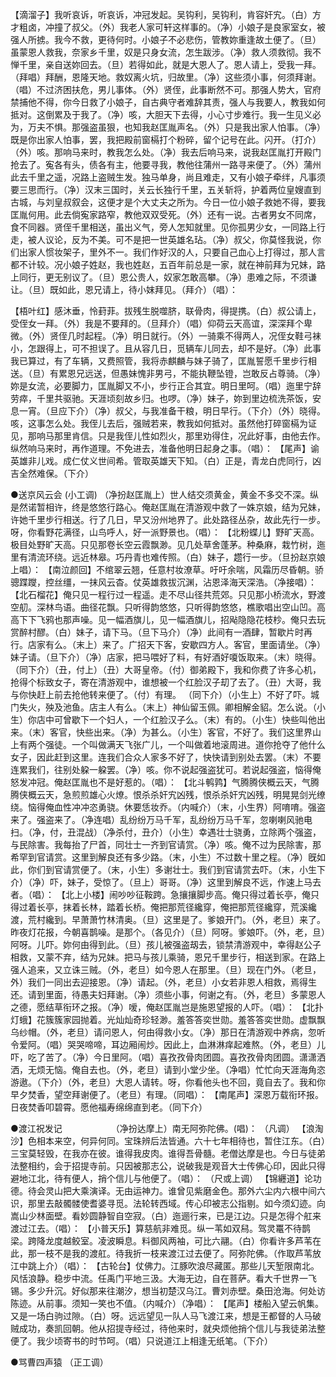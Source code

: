 <!-- { "loadSidebar": true } -->
【滴溜子】我听哀诉，听哀诉，冲冠发起。吴钩利，吴钩利，肯容奸宄。（白）方才粗卤，冲撞了叔父。（外）我老人家可轩这样事的。（净）小娘子是良家室女，被强人所掳。我今不救，更待何时。小娘子不必悲伤，管教妳重逢故土便了。（旦）虽蒙恩人救我，奈家乡千里，奴是只身女流，怎生跋涉。（净）救人须救彻。我不惮千里，亲自送妳回去。（旦）若得如此，就是大恩人了。恩人请上，受我一拜。（拜唱）拜酬，恩隆天地。救奴离火坑，归故里。（净）这些须小事，何须拜谢。（唱）不过济困扶危，男儿事体。（外）贤侄，此事断然不可。那强人势大，官府禁捕他不得，你今日救了小娘子，自古典守者难辞其责，强人与我要人，教我如何抵对。这倒累及于我了。（净）咳，大胆天下去得，小心寸步难行。我一生见义必为，万夫不惧。那强盗虽狠，也知我赵匡胤声名。（外）只是我出家人怕事。（净）既是你出家人怕事，罢，我把殿前窗槅打个粉碎，留个记号在此。闪开。（打介）（外）咳。那响马来时，教我怎么处。（净）我去后响马来，说我赵匡胤打开殿门抢去了。寃各有头，债各有主，他要寻我，教他往蒲州一路寻来便了。（外）蒲州此去千里之遥，况路上盗贼生发。独马单身，尚且难走，又有小娘子牵绊，凡事须要三思而行。（净）汉末三国时，关云长独行千里，五关斩将，护着两位皇嫂直到古城，与刘皇叔叙会，这便才是个大丈夫之所为。今日一位小娘子救她不得，要我匡胤何用。此去倘寃家路窄，教他双双受死。（外）还有一说。古者男女不同席，食不同器。贤侄千里相送，虽出义气，旁人怎知就里。见你孤男少女，一同路上行走，被人议论，反为不美。可不是把一世英雄名玷。（净）叔父，你莫怪我说，你们出家人惯妆架子，里外不一。我们作好汉的人，只要自己血心上打得过，那人言都不计较。况小娘子姓赵，我也姓赵，五百年前总是一家，就在神前拜为兄妹，路上同行，更无别议了。（旦）恩公贵人，奴家怎敢高攀。（净）患难之际，不须谦让。（旦）既如此，恩兄请上，待小妺拜见。（拜介）（唱）： 

【梧叶红】感沐垂，怜葑菲。拔残生脱噬脐，联骨肉，得提携。（白）叔公请上，受侄女一拜。（外）我是不要拜的。（旦拜介）（唱）仰荷云天高谊，深深拜个卑微。（外）贤侄几时起程。（净）明日就行。（外）一骑乘不得两人，况侄女鞋弓袜小，怎跟得上，可不担误了。且从容几日，觅辆车儿同去，却不是好。（净）此事我已算过，有了车辆，又费照管，我将赤麒麟与妹子骑了，匡胤誓愿千里步行相送。（旦）有累恩兄远送，但愚妹愧非男弓，不能执鞭坠镫，岂敢反占尊骑。（净）妳是女流，必要脚力，匡胤脚又不小，步行正合其宜。明日里呵。（唱）迤里宁辞劳瘁，千里共驱驰。天涯顷刻故乡归。也啰。（净）妹子，妳到里边梳洗茶饭，安息一宵。（旦应下介）（净）叔父，与我准备干粮，明日早行。（下介）（外）晓得。咳，这事怎么处。我侄儿去后，强贼若来，教我如何抵对。虽然他打碎窗槅为证见，那响马那里肯信。只是我侄儿性如烈火，那里劝得住，况此好事，由他去作。纵然响马来时，再作道理。不免进去，准备他明日起身之事。（唱）： 
【尾声】谕英雄非儿戏。成仁仗义世间希。管取英雄天下知。（白）正是，青龙白虎同行，凶吉全然难保。（下介） 


●送京风云会 (小工调) 
（净扮赵匡胤上）世人结交须黄金，黄金不多交不深。纵是然诺暂相许，终是悠悠行路心。俺赵匡胤在清游观中救了一姝京娘，结为兄妹，许她千里步行相送。行了几日，早又汾州地界了。此处路径丛杂，故此先行一步。呀，你看野花满径，山鸟呼人，好一派野景也。（唱）： 
【北粉蝶儿】野旷天高。极目处野旷天高。只见那卷长空云霞飘渺。见几处草舍蓬茅。种桑麻，栽竹树，迤里有清流环绕。远近林皋。巧丹青也难传照。（白）妹子，趱行一步。（旦扮赵京娘上唱）： 
【南泣颜回】不绾翠云翘，任意村妆潦草。吁吁余喘，风霜历尽昏朝。骄骢蹀躞，控丝缰，一抹风云杳。仗英雄救拔沉渊，沾恩泽海天深浩。（净接唱）： 
【北石榴花】俺只见一程行过一程遥。走不尽山径共荒郊。只见那小桥流水，野渡空舠。深林鸟语。曲径花飘。只听得韵悠悠，只听得韵悠悠，樵歌唱出空山凹。高高下下飞鸦也那声噪。见一幅酒旗儿，见一幅酒旗儿，招飐隐隐花枝杪。俺只去玩赏醉村醪。（白）妹子，请下马。（旦下马介）（净）此间有一酒肆，暂歇片时再行。店家有么。（末上）来了。广招天下客，安歇四方人。客官，里面请坐。（净）妹子请。（旦下介）（净）店家，把马喂好了料，有好酒好嗄饭取来。（末）晓得。（同下介）（丑，付上）（丑）大哥皇帝。（付）御弟殿下，我和你费了许多心机，抢得个标致女子，寄在清游观中，谁想被一个红脸汉子刧了去了。（丑）大哥，我与你快赶上前去抢他转来便了。（付）有理。 （同下介）（小生上）不好了吓。城门失火，殃及池鱼。店主人有么。（末上）神仙留玉佩。卿相解金貂。怎么说。（小生）你店中可曾歇下一个妇人，一个红脸汉子么。（末）有的。（小生）快些叫他出来。（末）客官，快些出来。（净）为甚么。（小生）客官，不好了。我们这里界山上有两个强徒。一个叫做满天飞张广儿，一个叫做着地滚周进。道你抢夺了他什么女子，因此赶到这里。连我们合众人家多不好了，快快请到别处去罢。（末）不要连累我们，往别处躱一躱罢。（净）咳。你不说起强盗犹可。若说起强盗，恼得俺怒发冲冠。俺赵匡胤也不是好惹的。（唱）： 
【北斗鹌鹑】气腾腾侠概云天，气腾腾侠概云天，急煎煎雄心火燎。恨杀杀奸宄凶残，恨杀杀奸宄凶残，明晃晃剑光缭绕。恼得俺血性冲冲恣勇骁。休要恁妆乔。（内喊介）（末，小生界）阿唷唷。强盗来了。强盗来了。（净连唱）乱纷纷万马千军，乱纷纷万马千军，忽喇喇风驰电扫。（净，付，丑混战）（净杀付，丑介）（小生）幸遇壮士骁勇，立除两个强盗，与民除害。我每抬了尸首，同壮士一齐到官请赏。（净）咳。俺不过为民除害，那希罕到官请赏。这里到解良还有多少路。（末，小生）不过数十里之程。（净）旣如此，你们到官请赏便了。（末，小生）多谢壮士。我们到官请赏去吓。（末，小生下介）（净）吓，妹子，受惊了。（旦上）哥哥。（净）这里到解良不远，作速上马去者。（唱）： 
【北上小楼】闹吵吵征鞍跨。急攘攘脚步高。俺只得过着长亭，俺只得过着长亭，抹着长林，踏着长桥。俺把那荒径纔穿，俺把那荒径纔穿，荒溪纔渡，荒村纔到。早萧萧竹林清奥。（旦）这里是了。爹娘开门。（外，老旦）来了。昨夜灯花报，今朝喜鹊噪。是那个。（各见介）（旦）阿呀。爹娘吓。（外，老，旦）阿呀。儿吓。妳何由得到此。（旦）孩儿被强盗刼去，锁禁清游观中，幸得赵公子相救，又蒙不弃，结为兄妹。把马与孩儿乘骑，恩兄千里步行，相送到家。在路上强人追来，又立诛三贼。（外，老旦）如今恩人在那里。（旦）现在门外。（老旦，外）我们一同出去迎接恩。（净）请起。（外，老旦）小女若非恩人相救，焉得生还。请到里面，待愚夫妇拜谢。（净）须些小事，何谢之有。（外，老旦）多蒙恩人之德，愿结草衔环之报。（净）嗳，俺赵匡胤岂是施恩望报的人吓。（唱）： 
【北扑灯蛾】花簇簇家园抛着。光灿灿奇珍轻渺。羞答答奕世勋。羞答答奕世勋。虚飘飘乌纱帽。（外，老旦）请问恩人，何由得救小女。（净）那日在清游观中养病，忽听令爱阿。（唱）哭哭啼啼，耳边厢闹炒。因此上，血淋淋痒起难熬。（外，老旦）儿吓，吃了苦了。（净）今日里阿。（唱）喜孜孜骨肉团圆。喜孜孜骨肉团圆。潇潇洒洒，无烦无恼。俺自去也。（外，老旦）请到小堂少坐。（净唱）忙忙向天涯海角恣游遨。（下介）（外，老旦）大恩人请转。呀，你看他头也不回，竟自去了。我和你早夕焚香，望空拜谢便了。（老旦）有理。（同唱）： 
【南尾声】深恩万载衔环报。日夜焚香叩碧霄。愿他福寿绵绵直到老。（同下介） 



●渡江祝发记　　　　 　 
（净扮达摩上）南无阿弥陀佛。(唱)： 
（凡调） 
【浪淘沙】色相本来空，何异何同。宝珠辨后法皆通。六十七年相待也，暂住江东。（白）三宝莫轻毁，在我亦在彼。谁得我皮肉。谁得吾骨髓。老僧达摩是也。今日与徒弟法整相约，会于招提寺前。只因被那志公，说破我是观音大士传佛心印，因此只得避地江北，待有便人，捎个信儿与他便了。（唱）： 
（尺或上调） 
【锦纒道】论功德。待会灵山把大乘演译。无由运神力。谁曾见紫磨金色。那外六尘内六根中间六识，那里去敲髑髅使耆婆寻觅。法轮转西域。传心印被志公指剔。如今须幻迹。向嵩山少林面壁。看妙圆静智自空寂。（白）迤逦行来，已是江边。只是怎得个舡来渡过江去。（唱）： 
【小普天乐】算慈航非难觅。纵一苇如双舄。驾灵鼍不待鹊梁。跨降龙度越鲛室。凌波瞬息。料御风两袖，可比六翮。（白）你看许多芦苇在此，那一枝不是我的渡舡。待我折一枝来渡江过去便了。阿弥陀佛。（作取芦苇放江中跳上介）（唱）： 
【古轮台】仗佛力。江豚吹浪尽藏匿。那些儿天堑限南北。风恬浪静。稳步中流。任禹门平地三汲。大海无边，自在菩萨。看大千世界一飞锡。多少升沉。好似那来往潮汐，想当初楚汉乌江。曹刘赤壁。桑田沧海。何处访陈迹。从前事。须知一笑也不值。（内喊介）（净唱）： 
【尾声】楼船入望云帆集。又是一场白驹过隙。（白）呀。远远望见一队人马飞渡江来，想是王都督的人马破贼成功，奏凯回朝。他从招提寺经过，待他来时，就央烦他捎个信儿与我徒弟法整便了。我少顷寄书的时节呵。（唱）只说道江上相逢无纸笔。（下介） 



●骂曹四声猿 （正工调） 　　　　　　 　 
